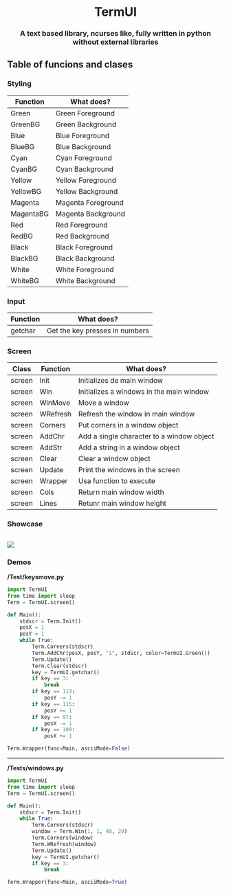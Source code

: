 <h1 align="center">TermUI</h1>
<h3 align="center">
A text based library, ncurses like, fully written in python without external libraries</h3>

## Table of funcions and clases
### Styling
| Function | What does?        |
| ---      | ---               | 
| Green    | Green Foreground  |
| GreenBG  | Green Background  |
| Blue     | Blue Foreground   |
| BlueBG   | Blue Background   |
| Cyan     | Cyan Foreground   |
| CyanBG   | Cyan Background   |
| Yellow   | Yellow Foreground |
| YellowBG | Yellow Background |
| Magenta  | Magenta Foreground|
| MagentaBG| Magenta Background|
| Red      | Red Foreground    |
| RedBG    | Red Background    |
| Black    | Black Foreground  |
| BlackBG  | Black Background  |
| White    | White Foreground  |
| WhiteBG  | White Background  |
### Input
| Function | What does?                    |
| ---      | ---                           | 
| getchar  | Get the key presses in numbers|
### Screen
| Class  | Function | What does?                               |
| ---    | ---      | ---                                      |
| screen | Init     | Initializes de main window               |
| screen | Win      | Initializes a windows in the main window |
| screen | WinMove  | Move a window                            |
| screen | WRefresh | Refresh the window in main window        |
| screen | Corners  | Put corners in a window object           |
| screen | AddChr   | Add a single character to a window object|
| screen | AddStr   | Add a string in a window object          |
| screen | Clear    | Clear a window object                    |
| screen | Update   | Print the windows in the screen          |
| screen | Wrapper  | Usa function to execute                  |
| screen | Cols     | Return main window width                 |
| screen | Lines    | Retunr main window height                |  

### Showcase
![](https://github.com/LBY-L/TermUI/blob/main/showcase.gif)
---

### Demos 
**/Test/keysmove.py**
```python
import TermUI
from time import sleep
Term = TermUI.screen()

def Main():
    stdscr = Term.Init()
    posX = 1
    posY = 1
    while True:
        Term.Corners(stdscr)
        Term.AddChr(posX, posY, "i", stdscr, color=TermUI.Green())
        Term.Update()
        Term.Clear(stdscr)
        key = TermUI.getchar()
        if key == 3:
            break
        if key == 119:
            posY -= 1
        if key == 115:
            posY += 1
        if key == 97:
            posX -= 1
        if key == 100:
            posX += 1

Term.Wrapper(func=Main, asciiMode=False)
```
---

**/Tests/windows.py**
```python
import TermUI
from time import sleep
Term = TermUI.screen()

def Main():
    stdscr = Term.Init()
    while True:
        Term.Corners(stdscr)
        window = Term.Win(1, 1, 40, 20)
        Term.Corners(window)
        Term.WRefresh(window)
        Term.Update()
        key = TermUI.getchar()
        if key == 3:
            break

Term.Wrapper(func=Main, asciiMode=True)
```
